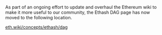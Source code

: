As part of an ongoing effort to update and overhaul the Ethereum wiki to make it more useful to our community, the Ethash DAG page has now moved to the following location.

[eth.wiki/concepts/ethash/dag](https://eth.wiki/concepts/ethash/dag)